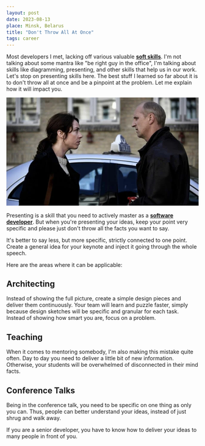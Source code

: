 ```yaml
---
layout: post
date: 2023-08-13
place: Minsk, Belarus
title: "Don't Throw All At Once"
tags: career
---
```


Most developers I met, lacking off various valuable [**soft skills**](https://www.yegor256.com/2018/08/29/soft-skills.html).
I'm not talking about some mantra like "be right guy in the office",
I'm talking about skills like diagramming, presenting, and other skills
that help us in our work.
Let's stop on presenting skills here.
The best stuff I learned so far about it
is to don't throw all at once and be a pinpoint at the problem.
Let me explain how it will impact you.

<!--more-->

<img src="/images/2023/08/communicate.png">

Presenting is a skill that you need to actively master as a [**software developer**](https://h1alexbel.github.io/2023/07/28/developer-realms.html).
But when you're presenting your ideas, keep your point very specific and please 
just don't throw all the facts you want to say.

It's better to say less, but more specific, strictly connected to one point.
Create a general idea for your keynote and inject it going through the whole speech.

Here are the areas where it can be applicable:

## Architecting

Instead of showing the full picture, create a simple design
pieces and deliver them continuously.
Your team will learn and puzzle faster, simply because
design sketches will be specific and granular for each task.
Instead of showing how smart you are, focus on a problem.

## Teaching

When it comes to mentoring somebody,
I'm also making this mistake quite often.
Day to day you need to deliver a little bit of new information.
Otherwise, your students will be overwhelmed of
disconnected in their mind facts.

## Conference Talks

Being in the conference talk, you need to be specific on one thing as only you can.
Thus, people can better understand your ideas, instead of just
shrug and walk away.

If you are a senior developer,
you have to know how to deliver your ideas
to many people in front of you.
